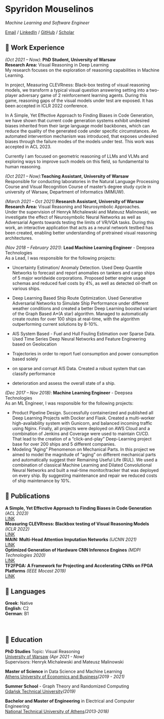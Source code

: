 # Spyridon Mouselinos

_Machine Learning and Software Engineer_

[Email](mailto:mouselinos.spur.kw@gmail.com) / [LinkedIn](https://www.linkedin.com/in/spyridon-mouselinos/) / [GitHub](https://github.com/SpyrosMouselinos) / [Scholar](https://scholar.google.com/citations?user=D6TDBuUAAAAJ&hl=en)


## 💼 Work Experience
_(Oct  2021 – Now)_: **PhD Student, University of Warsaw**<br>
**Research Area:** Visual Reasoning in Deep Learning<br>
My research focuses on the exploration of reasoning capabilities in Machine Learning.<br>
<p>In project, Measuring CLEVRness: Black-box testing of visual reasoning models, we transform a 
typical visual question answering setting into a two-player adversary game of 2 reinforcement learning 
agents. During this game, reasoning gaps of the visual models under test are exposed.
It has been accepted in ICLR 2022 conference.<br>
<p>In A Simple, Yet Effective Approach to Finding Biases in Code Generation, we 
have shown that current code generation systems exhibit undesired biases inherited 
from their large language model backbones, which can reduce the quality of the generated 
code under specific circumstances. An automated intervention mechanism was introduced,
that exposes undesired biases through the failure modes of the models under test.
This work was accepted in ACL 2023.<br>
<p>Currently I am focused on geometric reasoning of LLMs and VLMs and 
exploring ways to improve such models on this field, so fundamental to human reasoning.

_(Oct  2021 – Now)_:**Teaching Assistant, University of Warsaw**<br>
Responsible for conducting laboratories in the Natural Language Processing 
Course and Visual Recognition Course of master’s degree study cycle in university of Warsaw,
Department of Informatics (MIMUW). 

_(March 2021 – Oct 2021)_:**Research Assistant, University of Warsaw**<br>
**Research Area:** Visual Reasoning and Neurosymbolic Approaches. <br>
Under the supervision of Henryk Michalewski and Mateusz Malinowski,
we investigate the effect of Neurosymbolic Neural Networks as well as 
Adversarial Agents towards testing the limits of VR/VQA tasks.
During this work, an interactive application that acts as a neural 
network testbed has been created, enabling better understanding of
pretrained visual reasoning architectures.

_(Nov 2018 – February 2021)_: **Lead Machine Learning Engineer** - Deepsea Technologies<br>
As a Lead, I was responsible for the following projects:
-	Uncertainty Estimation/ Anomaly Detection.
Used Deep Quantile Networks to forecast and report anomalies on tankers and cargo ships of 5 major 
worldwide corporations. Proposed better engine usage schemas and reduced fuel costs by 4%, as well as
detected oil-theft on various ships.
-   Deep Learning Based Ship Route Optimization.
Used Generative Adversarial Networks to Simulate Ship Performance 
under different weather conditions and created a better Deep Learning
boosted variant of the Graph Based A*(A star) algorithm. Managed to 
automatically create routes for over 100 ships at real-time, with the algorithm 
outperforming current solutions by 8-10%.

-	AIS System Based - Fuel and Hull Fouling Estimation over Sparse Data.
Used Time Series Deep Neural Networks and Feature Engineering based on Geolocation
- Trajectories in order to report fuel consumption and power consumption based solely 
- on sparse and corrupt AIS Data. Created a robust system that can classify performance 
- deterioration and assess the overall state of a ship.

_(Dec 2017 – Nov 2018)_: **Machine Learning Engineer** - Deepsea Technologies<br>
As an ML Engineer, I was responsible for the following projects:
-	Product Pipeline Design.
Successfully containerized and published all Deep Learning Projects with Docker and Flask. 
Created a multi-worker high-availability system with Gunicorn, and balanced incoming traffic using Nginx.
Finally, all projects were deployed on AWS Cloud and a combination of Jenkins and Coverage were used 
to maintain CI/CD. That lead to the creation of a “click-and-play” Deep-Learning  project base for over 200 
ships and 5 different companies.
-	Modeling “Aging” Phenomenon on Mechanical Parts.
In this project we aimed to model the magnitude of  “aging” on different mechanical parts 
and automatically suggest their Remaining Useful Life (RUL).
We used a combination of classical Machine Learning and Dilated Convolutional Neural Networks 
and built a real-time monitor/tracker that was deployed on every ship. By suggesting maintenance 
and repair we reduced costs of ship maintenance by 10%.

## 📜 Publications
**A Simple, Yet Effective Approach to Finding Biases in Code Generation** _(ACL 2023)_<br>
[LINK](https://arxiv.org/abs/2211.00609)<br>
**Measuring CLEVRness: Blackbox testing of Visual Reasoning Models** _(ICLR 2022)_<br>
[LINK](https://arxiv.org/abs/2202.12162)<br>
**MAIN: Multi-Head Attention Imputation Networks** _(IJCNN 2021)_<br>
[LINK](https://arxiv.org/pdf/2102.05428.pdf)<br>
**Optimized Generation of Hardware CNN Inference Engines** _(MDPI Technologies 2020)_<br>
[LINK](https://www.mdpi.com/2227-7080/8/1/6)<br>
**TF2FPGA: A Framework for Projecting and Accelerating CNNs on FPGA Platforms** _(IEEE Mocast 2019)_<br>
[LINK](https://ieeexplore.ieee.org/document/8741940)<br>



## 💬 Languages
**Greek**: Native <br>
**English**: C2 <br>
**German**: B1 <br>
<br><br>

## 🏫 Education
**PhD Studies** Topic: Visual Reasoning<br>
[University of Warsaw](https://www.mimuw.edu.pl/) _(Apr 2021 - Now)_<br>
Supervisors: Henryk Michalewski and Mateusz Malinowski<br>

**Master of Science** in Data Science and Machine Learning<br>
[Athens University of Economics and Business](https://datascience.aueb.gr/)_(2019 - 2021)_<br>

**Summer School** - Graph Theory and Randomized Computing <br>
[Gdańsk Technical University](https://pg.edu.pl/en)_(2019)_<br>

**Bachelor and Master of Engineering** in Electrical and Computer Engineering<br>
[National Technical University of Athens](https://www.ece.ntua.gr/en)_(2013-2018)_<br>